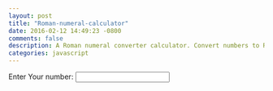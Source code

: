 ```yaml
---
layout: post
title: "Roman-numeral-calculator"
date: 2016-02-12 14:49:23 -0800
comments: false
description: A Roman numeral converter calculator. Convert numbers to Roman numbers.
categories: javascript
---
```

Enter Your number: <input type='number' id='num'></input>
<p>
<strong><div id='roman'></div></strong>
<script src='roman.js'></script>
